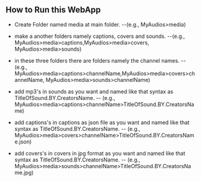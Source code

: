 ## How to Run this WebApp
- Create Folder named media at main folder.
  --(e.g., MyAudios>media)

- make a another folders namely captions, covers and sounds.
  --(e.g., MyAudios>media>captions,MyAudios>media>covers, MyAudios>media>sounds)

- in these three folders there are folders namely the channel names.
  -- (e.g., MyAudios>media>captions>channelName,MyAudios>media>covers>channelName, MyAudios>media>sounds>channelName)

- add mp3's in sounds as you want and named like that syntax as TitleOfSound.BY.CreatorsName.
  -- (e.g., MyAudios>media>captions>channelName>TitleOfSound.BY.CreatorsName)

- add captions's in captions as json file as you want and named like that syntax as TitleOfSound.BY.CreatorsName.
  -- (e.g., MyAudios>media>covers>channelName>TitleOfSound.BY.CreatorsName.json)

- add covers's in covers in jpg format as you want and named like that syntax as TitleOfSound.BY.CreatorsName.
  -- (e.g., MyAudios>media>sounds>channelName>TitleOfSound.BY.CreatorsName.jpg)
  
